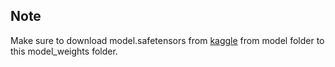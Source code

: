 ## Note
Make sure to download model.safetensors from [kaggle](https://www.kaggle.com/code/prathmeshzade/trocr-hi/output) from model folder to this model_weights folder.
